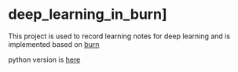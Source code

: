 # deep_learning_in_burn]
This project is used to record learning notes for deep learning and is implemented based on [burn](https://burn.dev/)

python version is [here](https://github.com/chenmo230/deep_learning_in_python)